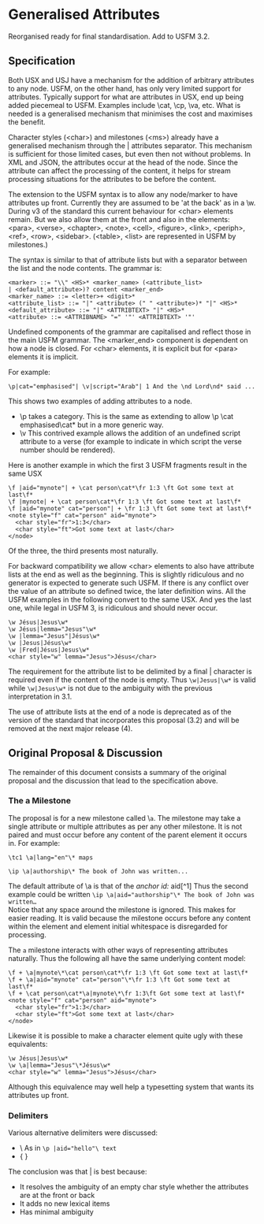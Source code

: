 # Generalised Attributes

Reorganised ready for final standardisation. Add to USFM 3.2.

## Specification

Both USX and USJ have a mechanism for the addition of arbitrary attributes to any node. USFM, on the other hand, has only very limited support for attributes. Typically support for what are attributes in USX, end up being added piecemeal to USFM. Examples include \\cat, \\cp, \\va, etc. What is needed is a generalised mechanism that minimises the cost and maximises the benefit.

Character styles (\<char\>) and milestones (\<ms\>) already have a generalised mechanism through the | attributes separator. This mechanism is sufficient for those limited cases, but even then not without problems. In XML and JSON, the attributes occur at the head of the node. Since the attribute can affect the processing of the content, it helps for stream processing situations for the attributes to be before the content.

The extension to the USFM syntax is to allow any node/marker to have attributes up front. Currently they are assumed to be 'at the back' as in a \\w. During v3 of the standard this current behaviour for \<char\> elements remain. But we also allow them at the front and also in the elements: \<para\>, \<verse\>, \<chapter\>, \<note\>, \<cell\>, \<figure\>, \<link\>, \<periph\>, \<ref\>, \<row\>, \<sidebar\>. (\<table\>, \<list\> are represented in USFM by milestones.) 

The syntax is similar to that of attribute lists but with a separator between the list and the node contents. The grammar is:

```
<marker> ::= "\\" <HS>* <marker_name> (<attribute_list>
| <default_attribute>)? content <marker_end>  
<marker_name> ::= <letter>+ <digit>*
<attribute_list> ::= "|" <attribute> (" " <attribute>)* "|" <HS>*
<default_attribute> ::= "|" <ATTRIBTEXT> "|" <HS>*
<attribute> ::= <ATTRIBNAME> "=" '"' <ATTRIBTEXT> '"'
```

Undefined components of the grammar are capitalised and reflect those in the main USFM grammar. The \<marker\_end\> component is dependent on how a node is closed. For \<char\> elements, it is explicit but for \<para\> elements it is implicit.

For example:

```
\p|cat="emphasised"| \v|script="Arab"| 1 And the \nd Lord\nd* said ...
```

This shows two examples of adding attributes to a node.

* \\p takes a category. This is the same as extending to allow \\p \\cat emphasised\\cat\* but in a more generic way.  
* \\v This contrived example allows the addition of an undefined script attribute to a verse (for example to indicate in which script the verse number should be rendered).

Here is another example in which the first 3 USFM fragments result in the same USX

```
\f |aid="mynote"| + \cat person\cat*\fr 1:3 \ft Got some text at last\f*
\f |mynote| + \cat person\cat*\fr 1:3 \ft Got some text at last\f*
\f |aid="mynote" cat="person"| + \fr 1:3 \ft Got some text at last\f*
<note style="f" cat="person" aid="mynote">
  <char style="fr">1:3</char>
  <char style="ft">Got some text at last</char>
</node>
```

Of the three, the third presents most naturally.

For backward compatibility we allow \<char\> elements to also have attribute lists at the end as well as the beginning. This is slightly ridiculous and no generator is expected to generate such USFM. If there is any conflict over the value of an attribute so defined twice, the later definition wins. All the USFM examples in the following convert to the same USX. And yes the last one, while legal in USFM 3, is ridiculous and should never occur.

```
\w Jésus|Jesus\w*
\w Jésus|lemma="Jesus"\w*
\w |lemma="Jesus"|Jésus\w*
\w |Jesus|Jésus\w*
\w |Fred|Jésus|Jesus\w*
<char style="w" lemma="Jesus">Jésus</char>
```

The requirement for the attribute list to be delimited by a final | character is required even if the content of the node is empty. Thus `\w|Jesus|\w*` is valid while `\w|Jesus\w*` is not due to the ambiguity with the previous interpretation in 3.1.

The use of attribute lists at the end of a node is deprecated as of the version of the standard that incorporates this proposal (3.2) and will be removed at the next major release (4).

## Original Proposal & Discussion

The remainder of this document consists a summary of the original proposal and the discussion that lead to the specification above.

### The a Milestone

The proposal is for a new milestone called \\`a`. The milestone may take a single attribute or multiple attributes as per any other milestone. It is not paired and must occur before any content of the parent element it occurs in. For example:

```
\tc1 \a|lang="en"\* maps

\ip \a|authorship\* The book of John was written...
```

The default attribute of \\a is that of the *anchor id:* aid[^1] Thus the second example could be written `\ip \a|aid="authorship"\* The book of John was written…`  
Notice that any space around the milestone is ignored. This makes for easier reading. It is valid because the milestone occurs before any content within the element and element initial whitespace is disregarded for processing.

The `a` milestone interacts with other ways of representing attributes naturally. Thus the following all have the same underlying content model:

```
\f + \a|mynote\*\cat person\cat*\fr 1:3 \ft Got some text at last\f*
\f + \a|aid="mynote" cat="person"\*\fr 1:3 \ft Got some text at last\f*
\f + \cat person\cat*\a|mynote\*\fr 1:3\ft Got some text at last\f*
<note style="f" cat="person" aid="mynote">
  <char style="fr">1:3</char>
  <char style="ft">Got some text at last</char>
</node>
```

Likewise it is possible to make a character element quite ugly with these equivalents:

```
\w Jésus|Jesus\w*
\w \a|lemma="Jesus"\*Jésus\w*
<char style="w" lemma="Jesus">Jésus</char>
```

Although this equivalence may well help a typesetting system that wants its attributes up front.

### Delimiters

Various alternative delimiters were discussed:

- \\ As in `\p |aid="hello"\ text`
- { }

The conclusion was that \| is best because:

- It resolves the ambiguity of an empty char style whether the attributes are at the front or back
- It adds no new lexical items
- Has minimal ambiguity
